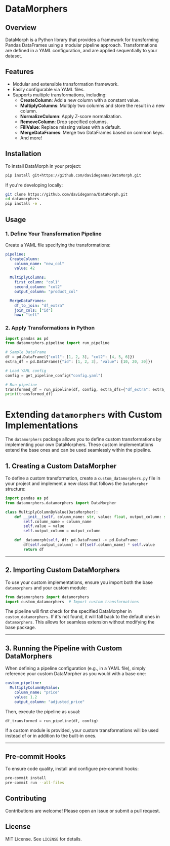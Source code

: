 # DataMorphers

## Overview

DataMorph is a Python library that provides a framework for transforming Pandas DataFrames using a modular pipeline approach. Transformations are defined in a YAML configuration, and are applied sequentially to your dataset.

## Features

- Modular and extensible transformation framework.
- Easily configurable via YAML files.
- Supports multiple transformations, including:
  - **CreateColumn**: Add a new column with a constant value.
  - **MultiplyColumns**: Multiply two columns and store the result in a new column.
  - **NormalizeColumn**: Apply Z-score normalization.
  - **RemoveColumn**: Drop specified columns.
  - **FillValue**: Replace missing values with a default.
  - **MergeDataFrames**: Merge two DataFrames based on common keys.
  - And more!

## Installation

To install DataMorph in your project:

```sh
pip install git+https://github.com/davideganna/DataMorph.git
```

If you're developing locally:

```sh
git clone https://github.com/davideganna/DataMorph.git
cd datamorphers
pip install -e .
```

## Usage

### 1. Define Your Transformation Pipeline

Create a YAML file specifying the transformations:

```yaml
pipeline:
  CreateColumn:
    column_name: "new_col"
    value: 42

  MultiplyColumns:
    first_column: "col1"
    second_column: "col2"
    output_column: "product_col"

  MergeDataFrames:
    df_to_join: "df_extra"
    join_cols: ["id"]
    how: "left"
```

### 2. Apply Transformations in Python

```python
import pandas as pd
from datamorphers.pipeline import run_pipeline

# Sample DataFrame
df = pd.DataFrame({"col1": [1, 2, 3], "col2": [4, 5, 6]})
extra_df = pd.DataFrame({"id": [1, 2, 3], "value": [10, 20, 30]})

# Load YAML config
config = get_pipeline_config("config.yaml")

# Run pipeline
transformed_df = run_pipeline(df, config, extra_dfs={"df_extra": extra_df})
print(transformed_df)
```

# Extending `datamorphers` with Custom Implementations

The `datamorphers` package allows you to define custom transformations by implementing your own DataMorphers. These custom implementations extend the base ones and can be used seamlessly within the pipeline.

## 1. Creating a Custom DataMorpher

To define a custom transformation, create a `custom_datamorphers.py` file in your project and implement a new class that follows the `DataMorpher` structure:

```python
import pandas as pd
from datamorphers.datamorphers import DataMorpher

class MultiplyColumnByValue(DataMorpher):
    def __init__(self, column_name: str, value: float, output_column: str):
        self.column_name = column_name
        self.value = value
        self.output_column = output_column

    def _datamorph(self, df: pd.DataFrame) -> pd.DataFrame:
        df[self.output_column] = df[self.column_name] * self.value
        return df
```

---

## 2. Importing Custom DataMorphers

To use your custom implementations, ensure you import both the base `datamorphers` and your custom module:

```python
from datamorphers import datamorphers
import custom_datamorphers  # Import custom transformations
```

The pipeline will first check for the specified DataMorpher in `custom_datamorphers`. If it's not found, it will fall back to the default ones in `datamorphers`. This allows for seamless extension without modifying the base package.

---

## 3. Running the Pipeline with Custom DataMorphers

When defining a pipeline configuration (e.g., in a YAML file), simply reference your custom DataMorpher as you would with a base one:

```yaml
custom_pipeline:
  MultiplyColumnByValue:
    column_name: "price"
    value: 1.2
    output_column: "adjusted_price"
```

Then, execute the pipeline as usual:

```python
df_transformed = run_pipeline(df, config)
```

If a custom module is provided, your custom transformations will be used instead of or in addition to the built-in ones.

---

## Pre-commit Hooks

To ensure code quality, install and configure pre-commit hooks:

```sh
pre-commit install
pre-commit run --all-files
```

## Contributing

Contributions are welcome! Please open an issue or submit a pull request.

## License

MIT License. See `LICENSE` for details.
